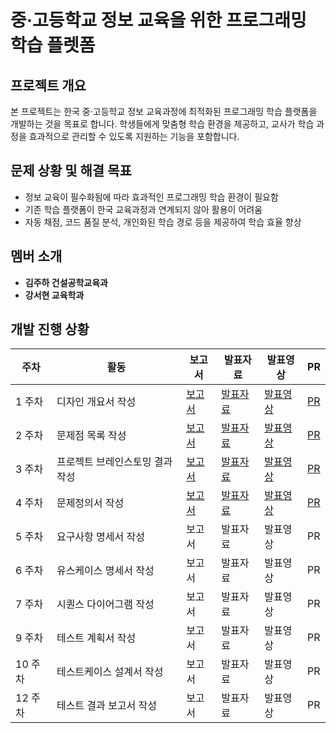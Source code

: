 # 중·고등학교 정보 교육을 위한 프로그래밍 학습 플렛폼

## 프로젝트 개요
본 프로젝트는 한국 중·고등학교 정보 교육과정에 최적화된 프로그래밍 학습 플랫폼을 개발하는 것을 목표로 합니다. 학생들에게 맞춤형 학습 환경을 제공하고, 교사가 학습 과정을 효과적으로 관리할 수 있도록 지원하는 기능을 포함합니다.

## 문제 상황 및 해결 목표
- 정보 교육이 필수화됨에 따라 효과적인 프로그래밍 학습 환경이 필요함
- 기존 학습 플랫폼이 한국 교육과정과 연계되지 않아 활용이 어려움
- 자동 채점, 코드 품질 분석, 개인화된 학습 경로 등을 제공하여 학습 효율 향상

## 멤버 소개
- **김주하 건설공학교육과**
- **강서현 교육학과**

## 개발 진행 상황

| 주차 | 활동 | 보고서 | 발표자료 | 발표영상 | PR |
|------|------|--------|----------|----------|-----|
| 1 주차 | 디자인 개요서 작성 | [보고서](링크) | [발표자료](링크) | [발표영상](https://youtu.be/RZZ-DLaV8E4) | [PR](https://github.com/seohyun125/Computer-Education/pull/1) |
| 2 주차 | 문제점 목록 작성 | [보고서](링크) | [발표자료](링크) | [발표영상](https://youtu.be/Qe-eWiPlPvw) | [PR](https://github.com/seohyun125/Computer-Education/pull/2) |
| 3 주차 | 프로젝트 브레인스토밍 결과 작성 | [보고서](https://github.com/seohyun125/Computer-Education/blob/main/docs/2%EC%A1%B0-3%EC%A3%BC%EC%B0%A8-%EC%A4%91%EA%B3%A0%EB%93%B1%ED%95%99%EA%B5%90%20%EC%A0%95%EB%B3%B4%20%EA%B5%90%EC%9C%A1%EC%9D%84%20%EC%9C%84%ED%95%9C%20%ED%94%84%EB%A1%9C%EA%B7%B8%EB%9E%98%EB%B0%8D%20%ED%95%99%EC%8A%B5%20%ED%94%8C%EB%9E%AB%ED%8F%BC%20%EA%B0%9C%EB%B0%9C-%EB%AC%B8%EC%A0%9C%EC%A0%90%EB%AA%A9%EB%A1%9D.pdf) | [발표자료](https://github.com/seohyun125/Computer-Education/pull/4/commits/3f9607fec0618a6ee9d7c3efe57274d9ef84b088) | [발표영상](https://youtu.be/iI_K9coAaEg) | [PR](https://github.com/seohyun125/Computer-Education/pull/4) |
| 4 주차 | 문제정의서 작성 | [보고서](https://github.com/seohyun125/Computer-Education/pull/5/commits/2521e0ac741d64ad9e862b609c7986c172bf300b) | [발표자료](https://github.com/seohyun125/Computer-Education/pull/5/commits/21ea4058c5e8375ed1bedf9f239e86245f82f45a) | [발표영상](https://youtu.be/HBUPL6cR4Qc) | [PR](https://github.com/seohyun125/Computer-Education/pull/5) |
| 5 주차 | 요구사항 명세서 작성 | 보고서 | 발표자료 | 발표영상 | PR |
| 6 주차 | 유스케이스 명세서 작성 | 보고서 | 발표자료 | 발표영상 | PR |
| 7 주차 | 시퀀스 다이어그램 작성 | 보고서 | 발표자료 | 발표영상 | PR |
| 9 주차 | 테스트 계획서 작성 | 보고서 | 발표자료 | 발표영상 | PR |
| 10 주차 | 테스트케이스 설계서 작성 | 보고서 | 발표자료 | 발표영상 | PR |
| 12 주차 | 테스트 결과 보고서 작성 | 보고서 | 발표자료 | 발표영상 | PR |
